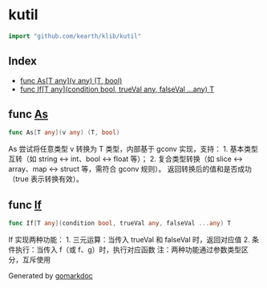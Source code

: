 <!-- Code generated by gomarkdoc. DO NOT EDIT -->

# kutil

```go
import "github.com/kearth/klib/kutil"
```

## Index

- [func As\[T any\]\(v any\) \(T, bool\)](<#As>)
- [func If\[T any\]\(condition bool, trueVal any, falseVal ...any\) T](<#If>)


<a name="As"></a>
## func [As](<https://github.com/kearth/klib/blob/master/kutil/util.go#L34>)

```go
func As[T any](v any) (T, bool)
```

As 尝试将任意类型 v 转换为 T 类型，内部基于 gconv 实现，支持： 1. 基本类型互转（如 string ↔ int、bool ↔ float 等）； 2. 复合类型转换（如 slice ↔ array、map ↔ struct 等，需符合 gconv 规则）。 返回转换后的值和是否成功（true 表示转换有效）。

<a name="If"></a>
## func [If](<https://github.com/kearth/klib/blob/master/kutil/util.go#L9>)

```go
func If[T any](condition bool, trueVal any, falseVal ...any) T
```

If 实现两种功能： 1. 三元运算：当传入 trueVal 和 falseVal 时，返回对应值 2. 条件执行：当传入 f（或 f、g）时，执行对应函数 注：两种功能通过参数类型区分，互斥使用

Generated by [gomarkdoc](<https://github.com/princjef/gomarkdoc>)
